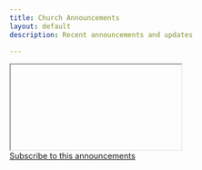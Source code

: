 ```yaml
---
title: Church Announcements
layout: default
description: Recent announcements and updates

---
```


<div class="container">
  <iframe id="last-post" src="" seamless="seamless" allowtransparency="true"></iframe>
</div>

<script language="javascript"
  src="//outlook.us10.list-manage.com/generate-js/?u=12a6ecea8fbc1ad37a233cac1&fid=17501&show=1"
  type="text/javascript"></script>

<script>
  let placeholder = document.getElementById("last-post");
  var last_url = document.links[document.links.length - 1].href;
  last_url = last_url.replace("http", "https").replace("httpss", "https")
  placeholder.src = last_url;

  var content_height = window.innerHeight;
  var weight = .80;
  placeholder.height = content_height * weight;

</script>

<div class="container pt-6 pb-6 pb-md-10">
    <div class="row justify-content-center">
        <a href="{{ '/e4b1ffcb4ee645488a4729bd77e0b3d89bc0a70d/subscribe/' | absolute_url | replace: 'http:', '' | replace: 'https:', '' }}">Subscribe to this announcements</a>
    </div>
</div>

